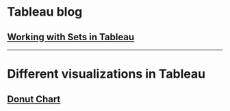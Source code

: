 # Tableau blog
## [Working with Sets in Tableau](/Tableau/working_with_sets.md)


***
# Different visualizations in Tableau
## [Donut Chart](/Tableau/charts_in_tableau/1.Donut_chart.md)
